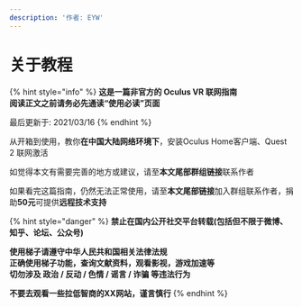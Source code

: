 ```yaml
---
description: '作者: EYW'
---
```


# 关于教程

{% hint style="info" %}
**这是一篇非官方的 Oculus VR 联网指南**  
**阅读正文之前请务必先通读“使用必读”页面**

最后更新于: 2021/03/16
{% endhint %}

从开箱到使用，教你**在中国大陆网络环境下**，安装Oculus Home客户端、Quest 2 联网激活

如觉得本文有需要完善的地方或建议，请至**本文尾部群组链接**联系作者

如果看完这篇指南，仍然无法正常使用，请至**本文尾部链接**加入群组联系作者，捐助**50元**可提供**远程技术支持**

{% hint style="danger" %}
**禁止在国内公开社交平台转载\(包括但不限于微博、知乎、论坛、公众号\)**

**使用梯子请遵守中华人民共和国相关法律法规  
正确使用梯子功能，查询文献资料，观看影视，游戏加速等  
切勿涉及 政治 / 反动 / 色情 / 谣言 / 诈骗 等违法行为**

**不要去观看一些拉低智商的XX网站，谨言慎行**
{% endhint %}

